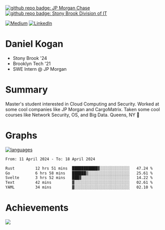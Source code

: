 [![github repo badge: JP Morgan Chase](https://img.shields.io/badge/JP_Morgan_Chase--181717?color=blue)](https://careers.jpmorgan.com/in/en/students/programs/software-engineer-summer?search=&tags=location__Americas__UnitedStatesofAmerica)
[![github repo badge: Stony Brook Division of IT](https://img.shields.io/badge/Stony%20Brook%20Division%20of%20IT--181717?color=red)](https://it.stonybrook.edu/)

[![Medium](https://img.shields.io/badge/Medium-12100E?logo=medium&logoColor=white)](https://medium.com/@danielkoganx) [![LinkedIn](https://img.shields.io/badge/LinkedIn-%230077B5.svg?logo=linkedin&logoColor=white)](https://linkedin.com/in/danielkogan123)
# Daniel Kogan

- Stony Brook '24
- Brooklyn Tech '21
- SWE Intern @ JP Morgan

# Summary

Master's student interested in Cloud Computing and Security. Worked at some cool companies like JP Morgan and CargoMatrix. Taken some cool courses like Network Security, OS, and Big Data. Queens, NY 📍


# Graphs

<div style="width: 100%">

[![languages](https://github-readme-stats.vercel.app/api/top-langs/?username=daminals&langs_count=8&hide=html&layout=compact)](https://github-readme-stats.vercel.app/api/top-langs/?username=daminals&langs_count=8&hide=html&layout=compact)
</div>

<!--START_SECTION:waka-->

```txt
From: 11 April 2024 - To: 18 April 2024

Rust         12 hrs 51 mins  ███████████▓░░░░░░░░░░░░░   47.24 %
Go           6 hrs 58 mins   ██████▒░░░░░░░░░░░░░░░░░░   25.61 %
Svelte       3 hrs 52 mins   ███▓░░░░░░░░░░░░░░░░░░░░░   14.22 %
Text         42 mins         ▓░░░░░░░░░░░░░░░░░░░░░░░░   02.61 %
YAML         34 mins         ▓░░░░░░░░░░░░░░░░░░░░░░░░   02.10 %
```

<!--END_SECTION:waka-->

# Achievements 

![](https://github-profile-trophy.vercel.app/?username=daminals&theme=onestar&no-frame=true&no-bg=false&margin-w=4)
